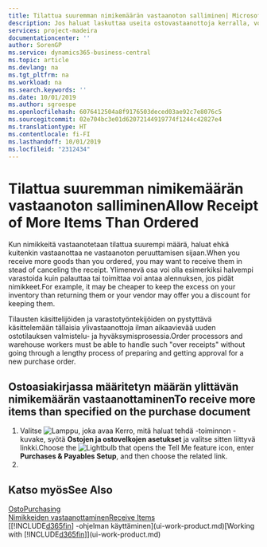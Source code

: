 ```yaml
---
title: Tilattua suuremman nimikemäärän vastaanoton salliminen| Microsoft Docs
description: Jos haluat laskuttaa useita ostovastaanottoja kerralla, voit käyttää Vastaanottojen yhdistämistoimintoa.
services: project-madeira
documentationcenter: ''
author: SorenGP
ms.service: dynamics365-business-central
ms.topic: article
ms.devlang: na
ms.tgt_pltfrm: na
ms.workload: na
ms.search.keywords: ''
ms.date: 10/01/2019
ms.author: sgroespe
ms.openlocfilehash: 6076412504a8f9176503deced03ae92c7e8076c5
ms.sourcegitcommit: 02e704bc3e01d62072144919774f1244c42827e4
ms.translationtype: HT
ms.contentlocale: fi-FI
ms.lasthandoff: 10/01/2019
ms.locfileid: "2312434"
---
```

# <a name="allow-receipt-of-more-items-than-ordered"></a><span data-ttu-id="379d7-103">Tilattua suuremman nimikemäärän vastaanoton salliminen</span><span class="sxs-lookup"><span data-stu-id="379d7-103">Allow Receipt of More Items Than Ordered</span></span>
<span data-ttu-id="379d7-104">Kun nimikkeitä vastaanotetaan tilattua suurempi määrä, haluat ehkä kuitenkin vastaanottaa ne vastaanoton peruuttamisen sijaan.</span><span class="sxs-lookup"><span data-stu-id="379d7-104">When you receive more goods than you ordered, you may want to receive them in stead of canceling the receipt.</span></span> <span data-ttu-id="379d7-105">Ylimenevä osa voi olla esimerkiksi halvempi varastoida kuin palauttaa tai toimittaa voi antaa alennuksen, jos pidät nimikkeet.</span><span class="sxs-lookup"><span data-stu-id="379d7-105">For example, it may be cheaper to keep the excess on your inventory than returning them or your vendor may offer you a discount for keeping them.</span></span>

<span data-ttu-id="379d7-106">Tilausten käsittelijöiden ja varastotyöntekijöiden on pystyttävä käsittelemään tällaisia ylivastaanottoja ilman aikaavievää uuden ostotilauksen valmistelu- ja hyväksymisprosessia.</span><span class="sxs-lookup"><span data-stu-id="379d7-106">Order processors and warehouse workers must be able to handle such "over receipts" without going through a lengthy process of preparing and getting approval for a new purchase order.</span></span>

## <a name="to-receive-more-items-than-specified-on-the-purchase-document"></a><span data-ttu-id="379d7-107">Ostoasiakirjassa määritetyn määrän ylittävän nimikemäärän vastaanottaminen</span><span class="sxs-lookup"><span data-stu-id="379d7-107">To receive more items than specified on the purchase document</span></span>

1. <span data-ttu-id="379d7-108">Valitse ![Lamppu, joka avaa Kerro, mitä haluat tehdä -toiminnon](media/ui-search/search_small.png "Kerro, mitä haluat tehdä") -kuvake, syötä **Ostojen ja ostovelkojen asetukset** ja valitse sitten liittyvä linkki.</span><span class="sxs-lookup"><span data-stu-id="379d7-108">Choose the ![Lightbulb that opens the Tell Me feature](media/ui-search/search_small.png "Tell me what you want to do") icon, enter **Purchases & Payables Setup**, and then choose the related link.</span></span>
2.   

## <a name="see-also"></a><span data-ttu-id="379d7-109">Katso myös</span><span class="sxs-lookup"><span data-stu-id="379d7-109">See Also</span></span>  
[<span data-ttu-id="379d7-110">Osto</span><span class="sxs-lookup"><span data-stu-id="379d7-110">Purchasing</span></span>](purchasing-manage-purchasing.md)  
[<span data-ttu-id="379d7-111">Nimikkeiden vastaanottaminen</span><span class="sxs-lookup"><span data-stu-id="379d7-111">Receive Items</span></span>](warehouse-how-receive-items.md)  
<span data-ttu-id="379d7-112">[[!INCLUDE[d365fin](includes/d365fin_md.md)] -ohjelman käyttäminen](ui-work-product.md)</span><span class="sxs-lookup"><span data-stu-id="379d7-112">[Working with [!INCLUDE[d365fin](includes/d365fin_md.md)]](ui-work-product.md)</span></span>

